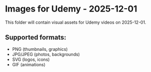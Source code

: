 # Images for Udemy - 2025-12-01

This folder will contain visual assets for Udemy videos on 2025-12-01.

## Supported formats:
- PNG (thumbnails, graphics)
- JPG/JPEG (photos, backgrounds)
- SVG (logos, icons)
- GIF (animations)
